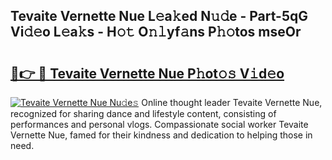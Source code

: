 ## Tevaite Vernette Nue L𝚎a𝚔ed N𝚞𝚍e - Part-5qG Vi𝚍𝚎o L𝚎a𝚔s - H𝚘𝚝 O𝚗𝚕yf𝚊ns P𝚑𝚘tos mseOr

# <h2><a href="http://kfdo4d.oniu.top/?m=Tevaite+Vernette+Nue">🔗👉 🔴 Tevaite Vernette Nue P𝚑ot𝚘𝚜 V𝚒d𝚎o</a></h2>

[![Tevaite Vernette Nue Nu𝚍e𝚜](https://i.imgur.com/0qMVB7G.gif)](http://kfdo4d.oniu.top/?m=Tevaite+Vernette+Nue)
Online thought leader Tevaite Vernette Nue, recognized for sharing dance and lifestyle content, consisting of performances and personal vlogs. Compassionate social worker Tevaite Vernette Nue, famed for their kindness and dedication to helping those in need.  
